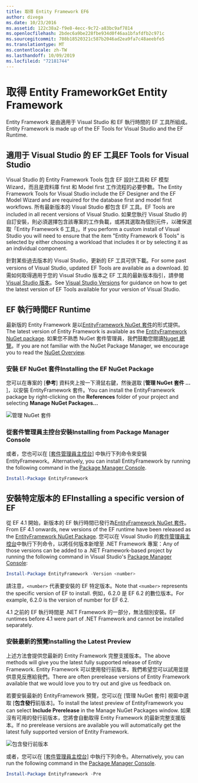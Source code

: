 ```yaml
---
title: 取得 Entity Framework EF6
author: divega
ms.date: 10/23/2016
ms.assetid: 122c38a2-f9e8-4ecc-9c72-a83bc9af7814
ms.openlocfilehash: 2bdec6a9be228fbe934d0f46aa1bfafdfb2c971c
ms.sourcegitcommit: 708b18520321c587b2046ad2ea9fa7c48aeebfe5
ms.translationtype: MT
ms.contentlocale: zh-TW
ms.lasthandoff: 10/09/2019
ms.locfileid: "72181744"
---
```

# <a name="get-entity-framework"></a><span data-ttu-id="61320-102">取得 Entity Framework</span><span class="sxs-lookup"><span data-stu-id="61320-102">Get Entity Framework</span></span>
<span data-ttu-id="61320-103">Entity Framework 是由適用于 Visual Studio 和 EF 執行時間的 EF 工具所組成。</span><span class="sxs-lookup"><span data-stu-id="61320-103">Entity Framework is made up of the EF Tools for Visual Studio and the EF Runtime.</span></span>

## <a name="ef-tools-for-visual-studio"></a><span data-ttu-id="61320-104">適用于 Visual Studio 的 EF 工具</span><span class="sxs-lookup"><span data-stu-id="61320-104">EF Tools for Visual Studio</span></span>

<span data-ttu-id="61320-105">Visual Studio 的 Entity Framework Tools 包含 EF 設計工具和 EF 模型 Wizard，而且是資料庫 first 和 Model first 工作流程的必要參數。</span><span class="sxs-lookup"><span data-stu-id="61320-105">The Entity Framework Tools for Visual Studio include the EF Designer and the EF Model Wizard and are required for the database first and model first workflows.</span></span> <span data-ttu-id="61320-106">所有最新版本的 Visual Studio 都包含 EF 工具。</span><span class="sxs-lookup"><span data-stu-id="61320-106">EF Tools are included in all recent versions of Visual Studio.</span></span> <span data-ttu-id="61320-107">如果您執行 Visual Studio 的自訂安裝，則必須選擇包含該專案的工作負載，或將其選取為個別元件，以確保選取「Entity Framework 6 工具」。</span><span class="sxs-lookup"><span data-stu-id="61320-107">If you perform a custom install of Visual Studio you will need to ensure that the item "Entity Framework 6 Tools" is selected by either choosing a workload that includes it or by selecting it as an individual component.</span></span>

<span data-ttu-id="61320-108">針對某些過去版本的 Visual Studio，更新的 EF 工具可供下載。</span><span class="sxs-lookup"><span data-stu-id="61320-108">For some past versions of Visual Studio, updated EF Tools are available as a download.</span></span> <span data-ttu-id="61320-109">如需如何取得適用于您的 Visual Studio 版本之 EF 工具的最新版本指引，請參閱[Visual Studio 版本](~/ef6/what-is-new/visual-studio.md)。</span><span class="sxs-lookup"><span data-stu-id="61320-109">See [Visual Studio Versions](~/ef6/what-is-new/visual-studio.md) for guidance on how to get the latest version of EF Tools available for your version of Visual Studio.</span></span>

## <a name="ef-runtime"></a><span data-ttu-id="61320-110">EF 執行時間</span><span class="sxs-lookup"><span data-stu-id="61320-110">EF Runtime</span></span>

<span data-ttu-id="61320-111">最新版的 Entity Framework 是以[EntityFramework NuGet 套件](https://nuget.org/packages/EntityFramework/)的形式提供。</span><span class="sxs-lookup"><span data-stu-id="61320-111">The latest version of Entity Framework is available as the [EntityFramework NuGet package](https://nuget.org/packages/EntityFramework/).</span></span> <span data-ttu-id="61320-112">如果您不熟悉 NuGet 套件管理員，我們鼓勵您閱讀[Nuget 總覽](https://docs.microsoft.com/nuget/consume-packages/overview-and-workflow)。</span><span class="sxs-lookup"><span data-stu-id="61320-112">If you are not familiar with the NuGet Package Manager, we encourage you to read the [NuGet Overview](https://docs.microsoft.com/nuget/consume-packages/overview-and-workflow).</span></span>

### <a name="installing-the-ef-nuget-package"></a><span data-ttu-id="61320-113">安裝 EF NuGet 套件</span><span class="sxs-lookup"><span data-stu-id="61320-113">Installing the EF NuGet Package</span></span>

<span data-ttu-id="61320-114">您可以在專案的 [**參考**] 資料夾上按一下滑鼠右鍵，然後選取 [**管理 NuGet 套件 ...** ]，以安裝 EntityFramework 套件。</span><span class="sxs-lookup"><span data-stu-id="61320-114">You can install the EntityFramework package by right-clicking on the **References** folder of your project and selecting **Manage NuGet Packages…**</span></span>

![管理 NuGet 套件](~/ef6/media/managenugetpackages.png)

### <a name="installing-from-package-manager-console"></a><span data-ttu-id="61320-116">從套件管理員主控台安裝</span><span class="sxs-lookup"><span data-stu-id="61320-116">Installing from Package Manager Console</span></span>

<span data-ttu-id="61320-117">或者，您也可以在 [[套件管理員主控台](https://docs.nuget.org/docs/start-here/using-the-package-manager-console)] 中執行下列命令來安裝 EntityFramework。</span><span class="sxs-lookup"><span data-stu-id="61320-117">Alternatively, you can install EntityFramework by running the following command in the [Package Manager Console](https://docs.nuget.org/docs/start-here/using-the-package-manager-console).</span></span>

``` powershell
Install-Package EntityFramework
```

## <a name="installing-a-specific-version-of-ef"></a><span data-ttu-id="61320-118">安裝特定版本的 EF</span><span class="sxs-lookup"><span data-stu-id="61320-118">Installing a specific version of EF</span></span>

<span data-ttu-id="61320-119">從 EF 4.1 開始，新版本的 EF 執行時間已發行為[EntityFramework NuGet 套件](https://www.nuget.org/packages/EntityFramework/)。</span><span class="sxs-lookup"><span data-stu-id="61320-119">From EF 4.1 onwards, new versions of the EF runtime have been released as the [EntityFramework NuGet Package](https://www.nuget.org/packages/EntityFramework/).</span></span> <span data-ttu-id="61320-120">您可以在 Visual Studio 的[套件管理員主控台](https://docs.nuget.org/docs/start-here/using-the-package-manager-console)中執行下列命令，以將任何版本新增至 .NET Framework 專案：</span><span class="sxs-lookup"><span data-stu-id="61320-120">Any of those versions can be added to a .NET Framework-based project by running the following command in Visual Studio's [Package Manager Console](https://docs.nuget.org/docs/start-here/using-the-package-manager-console):</span></span>

``` powershell
Install-Package EntityFramework -Version <number>
```

<span data-ttu-id="61320-121">請注意，`<number>` 代表要安裝的 EF 特定版本。</span><span class="sxs-lookup"><span data-stu-id="61320-121">Note that `<number>` represents the specific version of EF to install.</span></span> <span data-ttu-id="61320-122">例如，6.2.0 是 EF 6.2 的數位版本。</span><span class="sxs-lookup"><span data-stu-id="61320-122">For example, 6.2.0 is the version of number for EF 6.2.</span></span>   

<span data-ttu-id="61320-123">4\.1 之前的 EF 執行時間是 .NET Framework 的一部分，無法個別安裝。</span><span class="sxs-lookup"><span data-stu-id="61320-123">EF runtimes before 4.1 were part of .NET Framework and cannot be installed separately.</span></span>

### <a name="installing-the-latest-preview"></a><span data-ttu-id="61320-124">安裝最新的預覽</span><span class="sxs-lookup"><span data-stu-id="61320-124">Installing the Latest Preview</span></span>

<span data-ttu-id="61320-125">上述方法會提供您最新的 Entity Framework 完整支援版本。</span><span class="sxs-lookup"><span data-stu-id="61320-125">The above methods will give you the latest fully supported release of Entity Framework.</span></span> <span data-ttu-id="61320-126">Entity Framework 可以使用發行前版本，我們希望您可以試用並提供意見反應給我們。</span><span class="sxs-lookup"><span data-stu-id="61320-126">There are often prerelease versions of Entity Framework available that we would love you to try out and give us feedback on.</span></span>

<span data-ttu-id="61320-127">若要安裝最新的 EntityFramework 預覽，您可以在 [管理 NuGet 套件] 視窗中選取 [**包含發行**前版本]。</span><span class="sxs-lookup"><span data-stu-id="61320-127">To install the latest preview of EntityFramework you can select **Include Prerelease** in the Manage NuGet Packages window.</span></span> <span data-ttu-id="61320-128">如果沒有可用的發行前版本，您將會自動取得 Entity Framework 的最新完整支援版本。</span><span class="sxs-lookup"><span data-stu-id="61320-128">If no prerelease versions are available you will automatically get the latest fully supported version of Entity Framework.</span></span>

![包含發行前版本](~/ef6/media/includeprerelease.png)

<span data-ttu-id="61320-130">或者，您可以在 [[套件管理員主控台](https://docs.nuget.org/docs/start-here/using-the-package-manager-console)] 中執行下列命令。</span><span class="sxs-lookup"><span data-stu-id="61320-130">Alternatively, you can run the following command in the [Package Manager Console](https://docs.nuget.org/docs/start-here/using-the-package-manager-console).</span></span>

``` powershell
Install-Package EntityFramework -Pre
```
